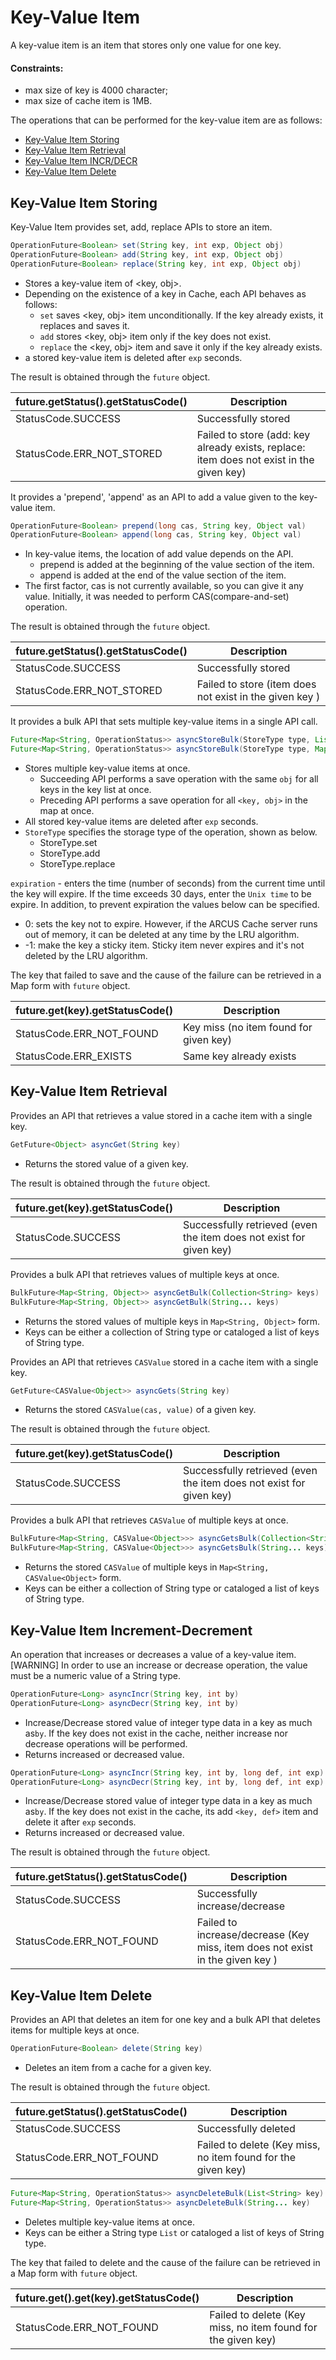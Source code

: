 # Key-Value Item

A key-value item is an item that stores only one value for one key.

#### Constraints:
- max size of key is 4000 character;
- max size of cache item is 1MB.

The operations that can be performed for the key-value item are as follows:
- [Key-Value Item Storing](03-key-value-API-en.md#key-value-item-storing)
- [Key-Value Item Retrieval](03-key-value-API-en.md#key-value-item-retrieval)
- [Key-Value Item INCR/DECR](03-key-value-API-en.md#key-value-item-increment-decrement)
- [Key-Value Item Delete](03-key-value-API-en.md#key-value-item-delete)

## Key-Value Item Storing

Key-Value Item provides set, add, replace APIs to store an item.

```java
OperationFuture<Boolean> set(String key, int exp, Object obj)
OperationFuture<Boolean> add(String key, int exp, Object obj)
OperationFuture<Boolean> replace(String key, int exp, Object obj)
```

- Stores a key-value item of <key, obj>.
- Depending on the existence of a key in Cache, each API behaves as follows:
  - `set` saves <key, obj> item unconditionally. If the key already exists, it replaces and saves it.
  - `add` stores <key, obj> item only if the key does not exist.
  - `replace` the <key, obj> item and save it only if the key already exists.
- a stored key-value item is deleted after `exp` seconds.

The result is obtained through the `future` object.

future.getStatus().getStatusCode()          | Description
--------------------------------------------| ---------
StatusCode.SUCCESS                          | Successfully stored
StatusCode.ERR_NOT_STORED                   | Failed to store (add: key already exists, replace: item does not exist in the given key)

It provides a 'prepend', 'append' as an API to add a value given to the key-value item.

```java
OperationFuture<Boolean> prepend(long cas, String key, Object val)
OperationFuture<Boolean> append(long cas, String key, Object val)
```

- In key-value items, the location of add value depends on the API.
  - prepend is added at the beginning of the value section of the item.
  - append is added at the end of the value section of the item.
- The first factor, cas is not currently available, so you can give it any value. 
  Initially, it was needed to perform CAS(compare-and-set) operation.

The result is obtained through the `future` object.

future.getStatus().getStatusCode()          | Description
--------------------------------------------| ---------
StatusCode.SUCCESS                          | Successfully stored
StatusCode.ERR_NOT_STORED                   | Failed to store (item does not exist in the given key )

It provides a bulk API that sets multiple key-value items in a single API call.

```java
Future<Map<String, OperationStatus>> asyncStoreBulk(StoreType type, List<String> key, int exp, Object obj)
Future<Map<String, OperationStatus>> asyncStoreBulk(StoreType type, Map<String, Object> map, int exp)

```
- Stores multiple key-value items at once.
  - Succeeding API performs a save operation with the same `obj` for all keys in the key list at once.
  - Preceding API performs a save operation for all `<key, obj>` in the map at once.
- All stored key-value items are deleted after `exp` seconds.
- `StoreType` specifies the storage type of the operation, shown as below.
  - StoreType.set
  - StoreType.add
  - StoreType.replace

`expiration` - enters the time (number of seconds) from the current time until the key will expire.
If the time exceeds 30 days, enter the `Unix time` to be expire.
In addition, to prevent expiration the values below can be specified.

- 0: sets the key not to expire. However, if the ARCUS Cache server runs out of memory, it can be deleted at any time by the LRU algorithm.
- -1: make the key a sticky item. Sticky item never expires and it's not deleted by the LRU algorithm.

The key that failed to save and the cause of the failure can be retrieved in a Map form with `future` object.

future.get(key).getStatusCode()   | Description
----------------------------------| ---------
StatusCode.ERR_NOT_FOUND          | Key miss (no item found for given key)
StatusCode.ERR_EXISTS             | Same key already exists

## Key-Value Item Retrieval

Provides an API that retrieves a value stored in a cache item with a single key.

```java
GetFuture<Object> asyncGet(String key)
```

- Returns the stored value of a given key.

The result is obtained through the `future` object.

future.get(key).getStatusCode() | Description
--------------------------------| ---------
StatusCode.SUCCESS              | Successfully retrieved (even the item does not exist for given key)

Provides a bulk API that retrieves values of multiple keys at once.

```java
BulkFuture<Map<String, Object>> asyncGetBulk(Collection<String> keys)
BulkFuture<Map<String, Object>> asyncGetBulk(String... keys)
```

- Returns the stored values of multiple keys in `Map<String, Object>` form.
- Keys can be either a collection of String type or cataloged a list of keys of String type.

Provides an API that retrieves `CASValue` stored in a cache item with a single key.

```java
GetFuture<CASValue<Object>> asyncGets(String key)
```

- Returns the stored `CASValue(cas, value)` of a given key.

The result is obtained through the `future` object.

future.get(key).getStatusCode() | Description
--------------------------------| ---------
StatusCode.SUCCESS              | Successfully retrieved (even the item does not exist for given key)

Provides a bulk API that retrieves `CASValue` of multiple keys at once.

```java
BulkFuture<Map<String, CASValue<Object>>> asyncGetsBulk(Collection<String> keys)
BulkFuture<Map<String, CASValue<Object>>> asyncGetsBulk(String... keys)
```

- Returns the stored `CASValue` of multiple keys in `Map<String, CASValue<Object>` form. 
- Keys can be either a collection of String type or cataloged a list of keys of String type.

## Key-Value Item Increment-Decrement

An operation that increases or decreases a value of a key-value item.
[WARNING] In order to use an increase or decrease operation, the value must be a numeric value of a String type.

```java
OperationFuture<Long> asyncIncr(String key, int by)
OperationFuture<Long> asyncDecr(String key, int by)
```

- Increase/Decrease stored value of integer type data in a key as much as`by`.
  If the key does not exist in the cache, neither increase nor decrease operations will be performed.
- Returns increased or decreased value.
  
```java
OperationFuture<Long> asyncIncr(String key, int by, long def, int exp)
OperationFuture<Long> asyncDecr(String key, int by, long def, int exp)
```

- Increase/Decrease stored value of integer type data in a key as much as`by`.
  If the key does not exist in the cache, its add `<key, def>` item and delete it after `exp` seconds.
- Returns increased or decreased value.  
  
The result is obtained through the `future` object.
  
future.getStatus().getStatusCode()          | Description
--------------------------------------------| ---------
StatusCode.SUCCESS                          | Successfully increase/decrease
StatusCode.ERR_NOT_FOUND                    | Failed to increase/decrease (Key miss, item does not exist in the given key ) 

## Key-Value Item Delete

Provides an API that deletes an item for one key and a bulk API that deletes items for multiple keys at once.

```java
OperationFuture<Boolean> delete(String key)
```
- Deletes an item from a cache for a given key.
  
The result is obtained through the `future` object.

future.getStatus().getStatusCode()          | Description
--------------------------------------------| ---------
StatusCode.SUCCESS                          | Successfully deleted
StatusCode.ERR_NOT_FOUND                    | Failed to delete (Key miss, no item found for the given key)

```java
Future<Map<String, OperationStatus>> asyncDeleteBulk(List<String> key)
Future<Map<String, OperationStatus>> asyncDeleteBulk(String... key)
```
- Deletes multiple key-value items at once.
- Keys can be either a String type `List` or cataloged a list of keys of String type.

The key that failed to delete and the cause of the failure can be retrieved in a Map form with `future` object.

future.get().get(key).getStatusCode()  | Description
---------------------------------------| ---------
StatusCode.ERR_NOT_FOUND               | Failed to delete (Key miss, no item found for the given key)



